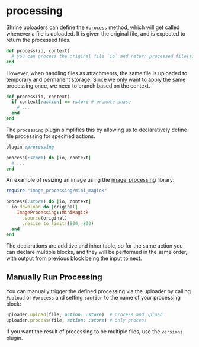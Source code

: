 # processing

Shrine uploaders can define the `#process` method, which will get called
whenever a file is uploaded. It is given the original file, and is expected to
return the processed files.

```rb
def process(io, context)
  # you can process the original file `io` and return processed file(s)
end
```

However, when handling files as attachments, the same file is uploaded to
temporary and permanent storage. Since we only want to apply the same
processing once, we need to branch based on the context.

```rb
def process(io, context)
  if context[:action] == :store # promote phase
    # ...
  end
end
```

The `processing` plugin simplifies this by allowing us to declaratively define
file processing for specified actions.

```rb
plugin :processing

process(:store) do |io, context|
  # ...
end
```

An example of resizing an image using the [image_processing] library:

```rb
require "image_processing/mini_magick"

process(:store) do |io, context|
  io.download do |original|
    ImageProcessing::MiniMagick
      .source(original)
      .resize_to_limit!(800, 800)
  end
end
```

The declarations are additive and inheritable, so for the same action you can
declare multiple blocks, and they will be performed in the same order, with
output from previous block being the input to next.

## Manually Run Processing

You can manually trigger the defined processing via the uploader by calling
`#upload` or `#process` and setting `:action` to the name of your processing
block:

```rb
uploader.upload(file, action: :store)  # process and upload
uploader.process(file, action: :store) # only process
```

If you want the result of processing to be multiple files, use the `versions`
plugin.

[image_processing]: https://github.com/janko/image_processing
